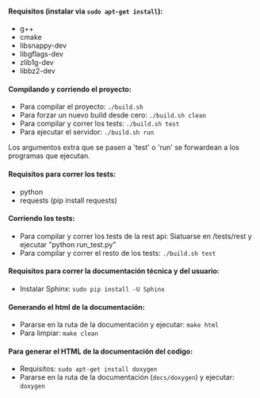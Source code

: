 #### Requisitos (instalar via `sudo apt-get install`):
 - g++
 - cmake
 - libsnappy-dev
 - libgflags-dev
 - zlib1g-dev
 - libbz2-dev

#### Compilando y corriendo el proyecto:
 - Para compilar el proyecto: `./build.sh`
 - Para forzar un nuevo build desde cero: `./build.sh clean`
 - Para compilar y correr los tests: `./build.sh test`
 - Para ejecutar el servidor: `./build.sh run`

Los argumentos extra que se pasen a 'test' o 'run' se forwardean a los programas que ejecutan.

#### Requisitos para correr los tests:

  -  python
  -  requests (pip install requests)


#### Corriendo los tests:

 - Para compilar y correr los tests de la rest api: Siatuarse en /tests/rest y ejecutar "python run_test.py"
 - Para compilar y correr el resto de los tests: `./build.sh test`

#### Requisitos para correr la documentación técnica y del usuario:

 - Instalar Sphinx: `sudo pip install -U Sphinx`

#### Generando el html de la documentación:

 - Pararse en la ruta de la documentación y ejecutar: `make html`
 - Para limpiar: `make clean`
 
#### Para generar el HTML de la documentación del codigo:

 - Requisitos: `sudo apt-get install doxygen`
 - Pararse en la ruta de la documentación (`docs/doxygen`) y ejecutar: `doxygen`
 
